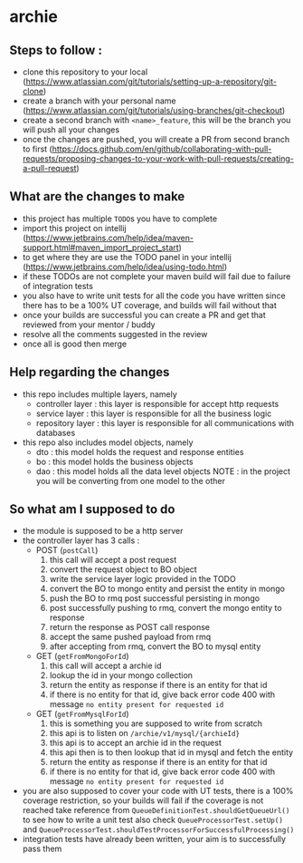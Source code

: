 # archie

## Steps to follow : 

* clone this repository to your local (https://www.atlassian.com/git/tutorials/setting-up-a-repository/git-clone)
* create a branch with your personal name (https://www.atlassian.com/git/tutorials/using-branches/git-checkout)
* create a second branch with `<name>_feature`, this will be the branch you will push all your changes
* once the changes are pushed, you will create a PR from second branch to first 
  (https://docs.github.com/en/github/collaborating-with-pull-requests/proposing-changes-to-your-work-with-pull-requests/creating-a-pull-request)
  

## What are the changes to make

* this project has multiple `TODO`s you have to complete
* import this project on intellij (https://www.jetbrains.com/help/idea/maven-support.html#maven_import_project_start)
* to get where they are use the TODO panel in your intellij (https://www.jetbrains.com/help/idea/using-todo.html)
* if these TODOs are not complete your maven build will fail due to failure of integration tests
* you also have to write unit tests for all the code you have written since there has to be a 100% UT coverage, and builds will fail without that
* once your builds are successful you can create a PR and get that reviewed from your mentor / buddy
* resolve all the comments suggested in the review
* once all is good then merge


## Help regarding the changes

* this repo includes multiple layers, namely
    * controller layer : this layer is responsible for accept http requests
    * service layer : this layer is responsible for all the business logic
    * repository layer : this layer is responsible for all communications with databases
* this repo also includes model objects, namely
    * dto : this model holds the request and response entities
    * bo : this model holds the business objects
    * dao : this model holds all the data level objects 
    NOTE : in the project you will be converting from one model to the other
      
## So what am I supposed to do

* the module is supposed to be a http server
* the controller layer has 3 calls : 
  * POST (`postCall`)
    1. this call will accept a post request
    2. convert the request object to BO object
    3. write the service layer logic provided in the TODO
    4. convert the BO to mongo entity and persist the entity in mongo 
    5. push the BO to rmq post successful persisting in mongo
    6. post successfully pushing to rmq, convert the mongo entity to response
    7. return the response as POST call response
    8. accept the same pushed payload from rmq
    9. after accepting from rmq, convert the BO to mysql entity
  * GET (`getFromMongoForId`)
    1. this call will accept a archie id
    2. lookup the id in your mongo collection
    3. return the entity as response if there is an entity for that id
    4. if there is no entity for that id, give back error code 400 with message `no entity present for requested id`
  * GET (`getFromMysqlForId`)
    1. this is something you are supposed to write from scratch
    2. this api is to listen on `/archie/v1/mysql/{archieId}`
    3. this api is to accept an archie id in the request
    4. this api then is to then lookup that id in mysql and fetch the entity
    5. return the entity as response if there is an entity for that id
    6. if there is no entity for that id, give back error code 400 with message `no entity present for requested id`
* you are also supposed to cover your code with UT tests, there is a 100% coverage restriction, 
  so your builds will fail if the coverage is not reached
  take reference from `QueueDefinitionTest.shouldGetQueueUrl()` to see how to write a unit test
  also check `QueueProcessorTest.setUp()` and `QueueProcessorTest.shouldTestProcessorForSuccessfulProcessing()`
* integration tests have already been written, your aim is to successfully pass them